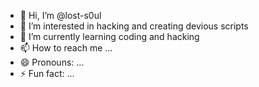 - 👋 Hi, I’m @lost-s0ul
- 👀 I’m interested in hacking and creating devious scripts 
- 🌱 I’m currently learning coding and hacking 
- 📫 How to reach me ...
- 😄 Pronouns: ...
- ⚡ Fun fact: ...

<!---
lost-s0ul/lost-s0ul is a ✨ special ✨ repository because its `README.md` (this file) appears on your GitHub profile.
You can click the Preview link to take a look at your changes.
--->
